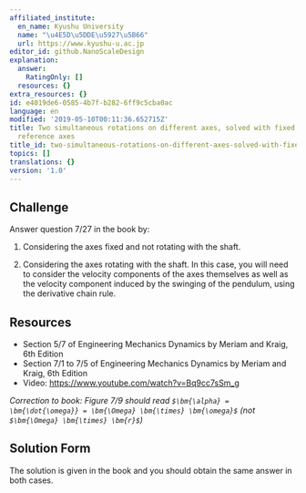 ```yaml
---
affiliated_institute:
  en_name: Kyushu University
  name: "\u4E5D\u5DDE\u5927\u5B66"
  url: https://www.kyushu-u.ac.jp
editor_id: github.NanoScaleDesign
explanation:
  answer:
    RatingOnly: []
  resources: {}
extra_resources: {}
id: e4019de6-0585-4b7f-b282-6ff9c5cba0ac
language: en
modified: '2019-05-10T00:11:36.652715Z'
title: Two simultaneous rotations on different axes, solved with fixed and with rotating
  reference axes
title_id: two-simultaneous-rotations-on-different-axes-solved-with-fixed-and-with-rotating-reference-axes
topics: []
translations: {}
version: '1.0'
---
```


## Challenge
Answer question 7/27 in the book by:

1. Considering the axes fixed and not rotating with the shaft.

2. Considering the axes rotating with the shaft. In this case, you will need to consider the velocity components of the axes themselves as well as the velocity component induced by the swinging of the pendulum, using the derivative chain rule.

## Resources
- Section 5/7 of Engineering Mechanics Dynamics by Meriam and Kraig, 6th Edition
- Section 7/1 to 7/5 of Engineering Mechanics Dynamics by Meriam and Kraig, 6th Edition
- Video: https://www.youtube.com/watch?v=Bq9cc7sSm_g

*Correction to book: Figure 7/9 should read `$\bm{\alpha} = \bm{\dot{\omega}} = \bm{\Omega} \bm{\times} \bm{\omega}$` (not `$\bm{\Omega} \bm{\times} \bm{r}$`)*


## Solution Form
The solution is given in the book and you should obtain the same answer in both cases.
